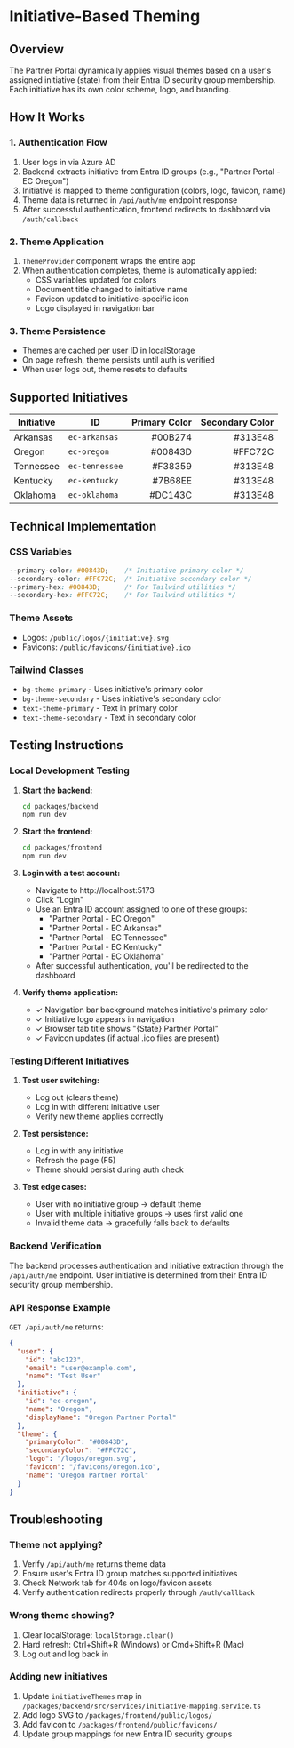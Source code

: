 # Initiative-Based Theming

## Overview

The Partner Portal dynamically applies visual themes based on a user's assigned initiative (state) from their Entra ID security group membership. Each initiative has its own color scheme, logo, and branding.

## How It Works

### 1. Authentication Flow
1. User logs in via Azure AD
2. Backend extracts initiative from Entra ID groups (e.g., "Partner Portal - EC Oregon")
3. Initiative is mapped to theme configuration (colors, logo, favicon, name)
4. Theme data is returned in `/api/auth/me` endpoint response
5. After successful authentication, frontend redirects to dashboard via `/auth/callback`

### 2. Theme Application
1. `ThemeProvider` component wraps the entire app
2. When authentication completes, theme is automatically applied:
   - CSS variables updated for colors
   - Document title changed to initiative name
   - Favicon updated to initiative-specific icon
   - Logo displayed in navigation bar

### 3. Theme Persistence
- Themes are cached per user ID in localStorage
- On page refresh, theme persists until auth is verified
- When user logs out, theme resets to defaults

## Supported Initiatives

| Initiative | ID | Primary Color | Secondary Color |
|------------|----|--------------:|----------------:|
| Arkansas | `ec-arkansas` | #00B274 | #313E48 |
| Oregon | `ec-oregon` | #00843D | #FFC72C |
| Tennessee | `ec-tennessee` | #F38359 | #313E48 |
| Kentucky | `ec-kentucky` | #7B68EE | #313E48 |
| Oklahoma | `ec-oklahoma` | #DC143C | #313E48 |

## Technical Implementation

### CSS Variables
```css
--primary-color: #00843D;    /* Initiative primary color */
--secondary-color: #FFC72C;  /* Initiative secondary color */
--primary-hex: #00843D;      /* For Tailwind utilities */
--secondary-hex: #FFC72C;    /* For Tailwind utilities */
```

### Theme Assets
- Logos: `/public/logos/{initiative}.svg`
- Favicons: `/public/favicons/{initiative}.ico`

### Tailwind Classes
- `bg-theme-primary` - Uses initiative's primary color
- `bg-theme-secondary` - Uses initiative's secondary color
- `text-theme-primary` - Text in primary color
- `text-theme-secondary` - Text in secondary color

## Testing Instructions

### Local Development Testing

1. **Start the backend:**
   ```bash
   cd packages/backend
   npm run dev
   ```

2. **Start the frontend:**
   ```bash
   cd packages/frontend
   npm run dev
   ```

3. **Login with a test account:**
   - Navigate to http://localhost:5173
   - Click "Login" 
   - Use an Entra ID account assigned to one of these groups:
     - "Partner Portal - EC Oregon"
     - "Partner Portal - EC Arkansas"
     - "Partner Portal - EC Tennessee"
     - "Partner Portal - EC Kentucky"
     - "Partner Portal - EC Oklahoma"
   - After successful authentication, you'll be redirected to the dashboard

4. **Verify theme application:**
   - ✓ Navigation bar background matches initiative's primary color
   - ✓ Initiative logo appears in navigation
   - ✓ Browser tab title shows "{State} Partner Portal"
   - ✓ Favicon updates (if actual .ico files are present)

### Testing Different Initiatives

1. **Test user switching:**
   - Log out (clears theme)
   - Log in with different initiative user
   - Verify new theme applies correctly

2. **Test persistence:**
   - Log in with any initiative
   - Refresh the page (F5)
   - Theme should persist during auth check

3. **Test edge cases:**
   - User with no initiative group → default theme
   - User with multiple initiative groups → uses first valid one
   - Invalid theme data → gracefully falls back to defaults

### Backend Verification

The backend processes authentication and initiative extraction through the `/api/auth/me` endpoint. User initiative is determined from their Entra ID security group membership.

### API Response Example

`GET /api/auth/me` returns:
```json
{
  "user": {
    "id": "abc123",
    "email": "user@example.com",
    "name": "Test User"
  },
  "initiative": {
    "id": "ec-oregon",
    "name": "Oregon",
    "displayName": "Oregon Partner Portal"
  },
  "theme": {
    "primaryColor": "#00843D",
    "secondaryColor": "#FFC72C",
    "logo": "/logos/oregon.svg",
    "favicon": "/favicons/oregon.ico",
    "name": "Oregon Partner Portal"
  }
}
```

## Troubleshooting

### Theme not applying?
1. Verify `/api/auth/me` returns theme data
2. Ensure user's Entra ID group matches supported initiatives
3. Check Network tab for 404s on logo/favicon assets
4. Verify authentication redirects properly through `/auth/callback`

### Wrong theme showing?
1. Clear localStorage: `localStorage.clear()`
2. Hard refresh: Ctrl+Shift+R (Windows) or Cmd+Shift+R (Mac)
3. Log out and log back in

### Adding new initiatives
1. Update `initiativeThemes` map in `/packages/backend/src/services/initiative-mapping.service.ts`
2. Add logo SVG to `/packages/frontend/public/logos/`
3. Add favicon to `/packages/frontend/public/favicons/`
4. Update group mappings for new Entra ID security groups